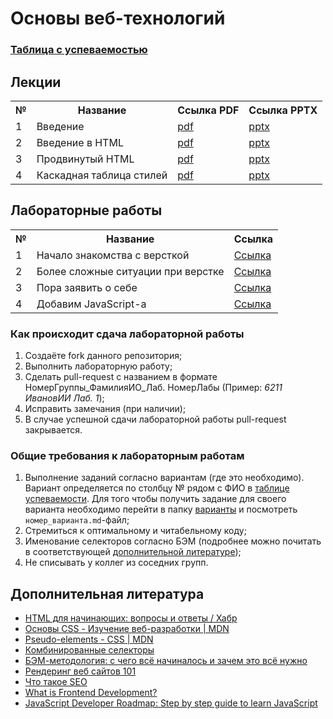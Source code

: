 # Основы веб-технологий

### [Таблица с успеваемостью](https://docs.google.com/spreadsheets/d/1E9OKPixylDZm_OoSQpLpkEL9mWMCCnHHv3-npW79cJE/edit?gid=0#gid=0)

## Лекции

<table>
<th>№</th>
<th>Название</th>
<th>Ссылка PDF</th>
<th>Ссылка PPTX</th>
</tr>

<tr>
<td>1</td>
<td>Введение</td>
<td><a href="https://github.com/itsecd/web-base/blob/main/%D0%BB%D0%B5%D0%BA%D1%86%D0%B8%D0%B8/pdf/%D0%9B%D0%B5%D0%BA%D1%86%D0%B8%D1%8F%201.pdf">pdf</a></td>
<td><a href="https://github.com/itsecd/web-base/blob/main/%D0%BB%D0%B5%D0%BA%D1%86%D0%B8%D0%B8/pptx/%D0%9B%D0%B5%D0%BA%D1%86%D0%B8%D1%8F%201.pptx">pptx</a></td>
</tr>
<tr>
  
<td>2</td>
<td>Введение в HTML</td>
<td><a href="https://github.com/itsecd/web-base/blob/main/%D0%BB%D0%B5%D0%BA%D1%86%D0%B8%D0%B8/pdf/%D0%9B%D0%B5%D0%BA%D1%86%D0%B8%D1%8F%202.pdf">pdf</a></td>
<td><a href="https://github.com/itsecd/web-base/blob/main/%D0%BB%D0%B5%D0%BA%D1%86%D0%B8%D0%B8/pptx/%D0%9B%D0%B5%D0%BA%D1%86%D0%B8%D1%8F%202.pptx">pptx</a></td>
</tr>
<tr>
  
<td>3</td>
<td>Продвинутый HTML</td>
<td><a href="https://github.com/itsecd/web-base/blob/main/%D0%BB%D0%B5%D0%BA%D1%86%D0%B8%D0%B8/pdf/%D0%9B%D0%B5%D0%BA%D1%86%D0%B8%D1%8F%203.pdf">pdf</a></td>
<td><a href="https://github.com/itsecd/web-base/blob/main/%D0%BB%D0%B5%D0%BA%D1%86%D0%B8%D0%B8/pptx/%D0%9B%D0%B5%D0%BA%D1%86%D0%B8%D1%8F%203.pptx">pptx</a></td>
</tr>
<tr>
  
<td>4</td>
<td>Каскадная таблица стилей</td>
<td><a href="https://github.com/itsecd/web-base/blob/main/%D0%BB%D0%B5%D0%BA%D1%86%D0%B8%D0%B8/pdf/%D0%9B%D0%B5%D0%BA%D1%86%D0%B8%D1%8F%204.pdf">pdf</a></td>
<td><a href="https://github.com/itsecd/web-base/blob/main/%D0%BB%D0%B5%D0%BA%D1%86%D0%B8%D0%B8/pptx/%D0%9B%D0%B5%D0%BA%D1%86%D0%B8%D1%8F%204.pptx">pptx</a></td>
</tr>

</table>

## Лабораторные работы

<table>
<tr>

<th>№</th>
<th>Название</th>
<th>Ссылка</th>
</tr>

<tr>
<td>1</td>
<td>Начало знакомства с версткой</td>
<td><a href="https://github.com/itsecd/web-base/blob/main/%D0%9B%D0%B0%D0%B1%D0%BE%D1%80%D0%B0%D1%82%D0%BE%D1%80%D0%BD%D0%B0%D1%8F%20%D1%80%D0%B0%D0%B1%D0%BE%D1%82%D0%B0%201.md">Ссылка</a></td>
</tr>

<tr>
<td>2</td>
<td>Более сложные ситуации при верстке</td>
<td><a href="https://github.com/itsecd/web-base/blob/main/%D0%9B%D0%B0%D0%B1%D0%BE%D1%80%D0%B0%D1%82%D0%BE%D1%80%D0%BD%D0%B0%D1%8F%20%D1%80%D0%B0%D0%B1%D0%BE%D1%82%D0%B0%202.md">Ссылка</a></td>
</tr>

<tr>
<td>3</td>
<td>Пора заявить о себе</td>
<td><a href="https://github.com/itsecd/web-base/blob/main/%D0%9B%D0%B0%D0%B1%D0%BE%D1%80%D0%B0%D1%82%D0%BE%D1%80%D0%BD%D0%B0%D1%8F%20%D1%80%D0%B0%D0%B1%D0%BE%D1%82%D0%B0%203.md">Ссылка</a></td>
</tr>

<tr>
<td>4</td>
<td>Добавим JavaScript-а</td>
<td><a href="https://github.com/itsecd/web-base/blob/main/%D0%9B%D0%B0%D0%B1%D0%BE%D1%80%D0%B0%D1%82%D0%BE%D1%80%D0%BD%D0%B0%D1%8F%20%D1%80%D0%B0%D0%B1%D0%BE%D1%82%D0%B0%204.md">Ссылка</a></td>
</tr>
</table>

### Как происходит сдача лабораторной работы
1. Создаёте fork данного репозитория;
2. Выполнить лабораторную работу;
3. Сделать pull-request с названием в формате НомерГруппы_ФамилияИО_Лаб. НомерЛабы (Пример: <i>6211 ИвановИИ Лаб. 1</i>);
4. Исправить замечания (при наличии);
5. В случае успешной сдачи лабораторной работы pull-request закрывается.

### Общие требования к лабораторным работам
1. Выполнение заданий согласно вариантам (где это необходимо). Вариант определяется по столбцу № рядом с ФИО в [таблице успеваемости](https://docs.google.com/spreadsheets/d/1E9OKPixylDZm_OoSQpLpkEL9mWMCCnHHv3-npW79cJE/edit?gid=0#gid=0). Для того чтобы получить задание для своего варианта необходимо перейти в папку [варианты](https://github.com/itsecd/web-base/tree/main/%D0%B2%D0%B0%D1%80%D0%B8%D0%B0%D0%BD%D1%82%D1%8B) и посмотреть `номер_варианта.md`-файл;
2. Стремиться к оптимальному и читабельному коду;
3. Именование селекторов согласно БЭМ (подробнее можно почитать в соответствующей [дополнительной литературе](#%D0%B4%D0%BE%D0%BF%D0%BE%D0%BB%D0%BD%D0%B8%D1%82%D0%B5%D0%BB%D1%8C%D0%BD%D0%B0%D1%8F-%D0%BB%D0%B8%D1%82%D0%B5%D1%80%D0%B0%D1%82%D1%83%D1%80%D0%B0));
4. Не списывать у коллег из соседних групп.


## Дополнительная литература
- [HTML для начинающих: вопросы и ответы / Хабр](https://habr.com/ru/companies/vdsina/articles/500190/)
- [Основы CSS - Изучение веб-разработки | MDN](https://developer.mozilla.org/ru/docs/Learn_web_development/Getting_started/Your_first_website/Styling_the_content)
- [Pseudo-elements - CSS | MDN](https://developer.mozilla.org/en-US/docs/Web/CSS/Pseudo-elements)
- [Комбинированные селекторы](https://doka.guide/css/combined-selectors/?ysclid=mdyfb3ubk0848657441)
- [БЭМ-методология: с чего всё начиналось и зачем это всё нужно](https://habr.com/ru/companies/yandex/articles/276035/)
- [Рендеринг веб сайтов 101](https://habr.com/ru/articles/484900/)
- [Что такое SEO](https://www.unisender.com/ru/blog/guide-seo/?ysclid=mdyfhjignj292426450#anchor-1)
- [What is Frontend Development?](https://roadmap.sh/frontend)
- [JavaScript Developer Roadmap: Step by step guide to learn JavaScript](https://roadmap.sh/javascript)
